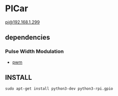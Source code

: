 # PICar

pi@192.168.1.299


## dependencies
### Pulse Width Modulation
- [pwm](https://sourceforge.net/p/raspberry-gpio-python/wiki/PWM/)


## INSTALL
`sudo apt-get install python3-dev python3-rpi.gpio`